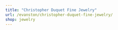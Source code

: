 ```yaml
---
title: "Christopher Duquet Fine Jewelry"
url: /evanston/christopher-duquet-fine-jewelry/
shop: jewelry
---
```

